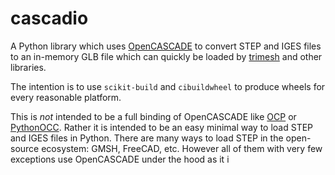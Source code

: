 # cascadio

A Python library which uses [OpenCASCADE](https://github.com/Open-Cascade-SAS/OCCT) to convert STEP and IGES files to an in-memory GLB file which can quickly be loaded by [trimesh](https://github.com/mikedh/trimesh) and other libraries.

The intention is to use `scikit-build` and `cibuildwheel` to produce wheels for every reasonable platform.

This is *not* intended to be a full binding of OpenCASCADE like [OCP](https://github.com/CadQuery/OCP) or [PythonOCC](https://github.com/tpaviot/pythonocc-core). Rather it is intended to be an easy minimal way to load STEP and IGES files in Python. There are many ways to load STEP in the open-source ecosystem: GMSH, FreeCAD, etc. However all of them with very few exceptions use OpenCASCADE under the hood as it i
